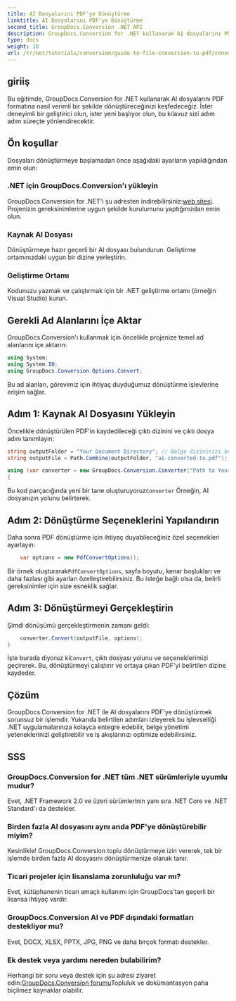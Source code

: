 ```yaml
---
title: AI Dosyalarını PDF'ye Dönüştürme
linktitle: AI Dosyalarını PDF'ye Dönüştürme
second_title: GroupDocs.Conversion .NET API
description: GroupDocs.Conversion for .NET kullanarak AI dosyalarını PDF formatına zahmetsizce nasıl dönüştüreceğinizi keşfedin. Bu eğitim, kurulum, kod kurulumu ve dönüştürme süreci boyunca size rehberlik eder.
type: docs
weight: 10
url: /tr/net/tutorials/conversion/guide-to-file-conversion-to-pdf/converting-ai-to-pdf/
---
```

## giriiş

Bu eğitimde, GroupDocs.Conversion for .NET kullanarak AI dosyalarını PDF formatına nasıl verimli bir şekilde dönüştüreceğinizi keşfedeceğiz. İster deneyimli bir geliştirici olun, ister yeni başlıyor olun, bu kılavuz sizi adım adım süreçte yönlendirecektir.

## Ön koşullar

Dosyaları dönüştürmeye başlamadan önce aşağıdaki ayarların yapıldığından emin olun:

### .NET için GroupDocs.Conversion'ı yükleyin

 GroupDocs.Conversion for .NET'i şu adresten indirebilirsiniz:[web sitesi](https://releases.groupdocs.com/conversion/net/). Projenizin gereksinimlerine uygun şekilde kurulumunu yaptığınızdan emin olun.

### Kaynak AI Dosyası

Dönüştürmeye hazır geçerli bir AI dosyası bulundurun. Geliştirme ortamınızdaki uygun bir dizine yerleştirin.

### Geliştirme Ortamı

Kodunuzu yazmak ve çalıştırmak için bir .NET geliştirme ortamı (örneğin Visual Studio) kurun.

## Gerekli Ad Alanlarını İçe Aktar

GroupDocs.Conversion'ı kullanmak için öncelikle projenize temel ad alanlarını içe aktarın:

```csharp
using System;
using System.IO;
using GroupDocs.Conversion.Options.Convert;
```
Bu ad alanları, görevimiz için ihtiyaç duyduğumuz dönüştürme işlevlerine erişim sağlar.

## Adım 1: Kaynak AI Dosyasını Yükleyin

Öncelikle dönüştürülen PDF'in kaydedileceği çıktı dizinini ve çıktı dosya adını tanımlayın:

```csharp
string outputFolder = "Your Document Directory"; // Belge dizininizi buraya belirtin
string outputFile = Path.Combine(outputFolder, "ai-converted-to.pdf");

using (var converter = new GroupDocs.Conversion.Converter("Path to Your AI File"))
{
```

 Bu kod parçacığında yeni bir tane oluşturuyoruz`Converter` Örneğin, AI dosyanızın yolunu belirterek.

## Adım 2: Dönüştürme Seçeneklerini Yapılandırın

Daha sonra PDF dönüştürme için ihtiyaç duyabileceğiniz özel seçenekleri ayarlayın:

```csharp
    var options = new PdfConvertOptions();
```
 Bir örnek oluşturarak`PdfConvertOptions`, sayfa boyutu, kenar boşlukları ve daha fazlası gibi ayarları özelleştirebilirsiniz. Bu isteğe bağlı olsa da, belirli gereksinimler için size esneklik sağlar.

## Adım 3: Dönüştürmeyi Gerçekleştirin

Şimdi dönüşümü gerçekleştirmenin zamanı geldi:

```csharp
    converter.Convert(outputFile, options);
}
```
 İşte burada diyoruz ki`Convert`, çıktı dosyası yolunu ve seçeneklerimizi geçirerek. Bu, dönüştürmeyi çalıştırır ve ortaya çıkan PDF'yi belirtilen dizine kaydeder.

## Çözüm

GroupDocs.Conversion for .NET ile AI dosyalarını PDF'ye dönüştürmek sorunsuz bir işlemdir. Yukarıda belirtilen adımları izleyerek bu işlevselliği .NET uygulamalarınıza kolayca entegre edebilir, belge yönetimi yeteneklerinizi geliştirebilir ve iş akışlarınızı optimize edebilirsiniz.

## SSS

### GroupDocs.Conversion for .NET tüm .NET sürümleriyle uyumlu mudur?

Evet, .NET Framework 2.0 ve üzeri sürümlerinin yanı sıra .NET Core ve .NET Standard'ı da destekler.

### Birden fazla AI dosyasını aynı anda PDF'ye dönüştürebilir miyim?

Kesinlikle! GroupDocs.Conversion toplu dönüştürmeye izin vererek, tek bir işlemde birden fazla AI dosyasını dönüştürmenize olanak tanır.

### Ticari projeler için lisanslama zorunluluğu var mı?

Evet, kütüphanenin ticari amaçlı kullanımı için GroupDocs'tan geçerli bir lisansa ihtiyaç vardır.

### GroupDocs.Conversion AI ve PDF dışındaki formatları destekliyor mu?

Evet, DOCX, XLSX, PPTX, JPG, PNG ve daha birçok formatı destekler.

### Ek destek veya yardımı nereden bulabilirim?

 Herhangi bir soru veya destek için şu adresi ziyaret edin:[GroupDocs.Conversion forumu](https://forum.groupdocs.com/c/conversion/11)Topluluk ve dokümantasyon paha biçilmez kaynaklar olabilir.